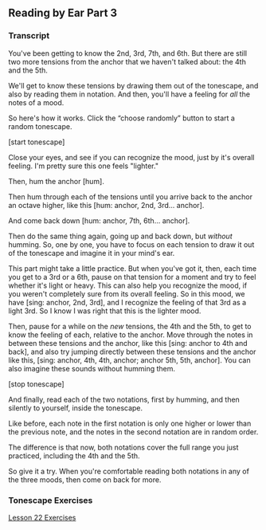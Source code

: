 ## Reading by Ear Part 3




### Transcript

You've been getting to know the 2nd, 3rd, 7th, and 6th. But there are still two more tensions from the anchor that we haven't talked about: the 4th and the 5th.

We'll get to know these tensions by drawing them out of the tonescape, and also by reading them in notation. And then, you'll have a feeling for *all* the notes of a mood.

So here's how it works. Click the “choose randomly” button to start a random tonescape.

 [start tonescape]

Close your eyes, and see if you can recognize the mood, just by it's overall feeling. I'm pretty sure this one feels "lighter."

Then, hum the anchor [hum].

Then hum through each of the tensions until you arrive back to the anchor an octave higher, like this [hum: anchor, 2nd, 3rd... anchor].

And come back down [hum: anchor, 7th, 6th... anchor].

Then do the same thing again, going up and back down, but *without* humming. So, one by one, you have to focus on each tension to draw it out of the tonescape and imagine it in your mind's ear.

This part might take a little practice. But when you've got it, then, each time you get to a 3rd or a 6th, pause on that tension for a moment and try to feel whether it's light or heavy. This can also help you recognize the mood, if you weren't completely sure from its overall feeling. So in this mood, we have [sing: anchor, 2nd, 3rd], and I recognize the feeling of that 3rd as a light 3rd. So I know I was right that this is the lighter mood.

Then, pause for a while on the *new* tensions, the 4th and the 5th, to get to know the feeling of each, relative to the anchor. Move through the notes in between these tensions and the anchor, like this [sing: anchor to 4th and back], and also try jumping directly between these tensions and the anchor like this, [sing: anchor, 4th, 4th, anchor; anchor 5th, 5th, anchor]. You can also imagine these sounds without humming them.

[stop tonescape]

And finally, read each of the two notations, first by humming, and then silently to yourself, inside the tonescape.

Like before, each note in the first notation is only one higher or lower than the previous note, and the notes in the second notation are in random order.

The difference is that now, both notations cover the full range you just practiced, including the 4th and the 5th.

So give it a try. When you're comfortable reading both notations in any of the three moods, then come on back for more.



### Tonescape Exercises

[Lesson 22 Exercises](../player/22-exercises)
